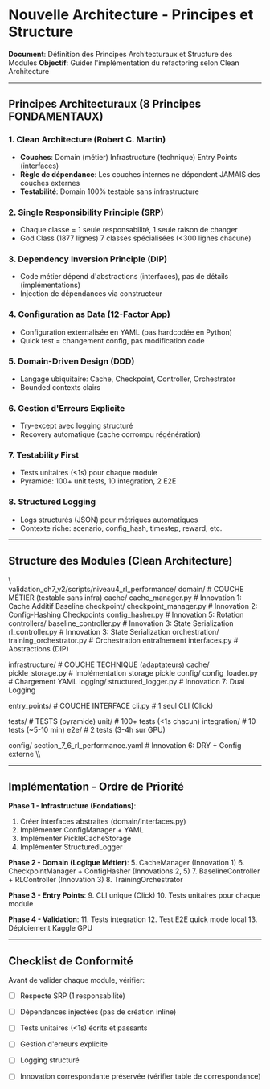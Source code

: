 ﻿# Nouvelle Architecture - Principes et Structure

**Document**: Définition des Principes Architecturaux et Structure des Modules
**Objectif**: Guider l'implémentation du refactoring selon Clean Architecture

---

## Principes Architecturaux (8 Principes FONDAMENTAUX)

### 1. Clean Architecture (Robert C. Martin)
- **Couches**: Domain (métier)  Infrastructure (technique)  Entry Points (interfaces)
- **Règle de dépendance**: Les couches internes ne dépendent JAMAIS des couches externes
- **Testabilité**: Domain 100% testable sans infrastructure

### 2. Single Responsibility Principle (SRP)
- Chaque classe = 1 seule responsabilité, 1 seule raison de changer
- God Class (1877 lignes)  7 classes spécialisées (<300 lignes chacune)

### 3. Dependency Inversion Principle (DIP)
- Code métier dépend d'abstractions (interfaces), pas de détails (implémentations)
- Injection de dépendances via constructeur

### 4. Configuration as Data (12-Factor App)
- Configuration externalisée en YAML (pas hardcodée en Python)
- Quick test = changement config, pas modification code

### 5. Domain-Driven Design (DDD)
- Langage ubiquitaire: Cache, Checkpoint, Controller, Orchestrator
- Bounded contexts clairs

### 6. Gestion d'Erreurs Explicite
- Try-except avec logging structuré
- Recovery automatique (cache corrompu  régénération)

### 7. Testability First
- Tests unitaires (<1s) pour chaque module
- Pyramide: 100+ unit tests, 10 integration, 2 E2E

### 8. Structured Logging
- Logs structurés (JSON) pour métriques automatiques
- Contexte riche: scenario, config_hash, timestep, reward, etc.

---

## Structure des Modules (Clean Architecture)

\\\
validation_ch7_v2/scripts/niveau4_rl_performance/
 domain/                          # COUCHE MÉTIER (testable sans infra)
    cache/
       cache_manager.py        # Innovation 1: Cache Additif Baseline
    checkpoint/
       checkpoint_manager.py   # Innovation 2: Config-Hashing Checkpoints
       config_hasher.py        # Innovation 5: Rotation
    controllers/
       baseline_controller.py  # Innovation 3: State Serialization
       rl_controller.py        # Innovation 3: State Serialization
    orchestration/
       training_orchestrator.py # Orchestration entraînement
    interfaces.py               # Abstractions (DIP)

 infrastructure/                  # COUCHE TECHNIQUE (adaptateurs)
    cache/
       pickle_storage.py       # Implémentation storage pickle
    config/
       config_loader.py        # Chargement YAML
    logging/
        structured_logger.py    # Innovation 7: Dual Logging

 entry_points/                    # COUCHE INTERFACE
    cli.py                      # 1 seul CLI (Click)

 tests/                           # TESTS (pyramide)
    unit/                       # 100+ tests (<1s chacun)
    integration/                # 10 tests (~5-10 min)
    e2e/                        # 2 tests (3-4h sur GPU)

 config/
     section_7_6_rl_performance.yaml  # Innovation 6: DRY + Config externe
\\\

---

## Implémentation - Ordre de Priorité

**Phase 1 - Infrastructure (Fondations)**:
1. Créer interfaces abstraites (domain/interfaces.py)
2. Implémenter ConfigManager + YAML
3. Implémenter PickleCacheStorage
4. Implémenter StructuredLogger

**Phase 2 - Domain (Logique Métier)**:
5. CacheManager (Innovation 1)
6. CheckpointManager + ConfigHasher (Innovations 2, 5)
7. BaselineController + RLController (Innovation 3)
8. TrainingOrchestrator

**Phase 3 - Entry Points**:
9. CLI unique (Click)
10. Tests unitaires pour chaque module

**Phase 4 - Validation**:
11. Tests integration
12. Test E2E quick mode local
13. Déploiement Kaggle GPU

---

## Checklist de Conformité

Avant de valider chaque module, vérifier:
- [ ] Respecte SRP (1 responsabilité)
- [ ] Dépendances injectées (pas de création inline)
- [ ] Tests unitaires (<1s) écrits et passants
- [ ] Gestion d'erreurs explicite
- [ ] Logging structuré
- [ ] Innovation correspondante préservée (vérifier table de correspondance)

